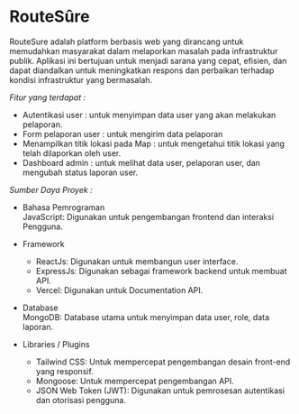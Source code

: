 # RouteSûre

RouteSure adalah platform berbasis web yang dirancang untuk memudahkan masyarakat dalam melaporkan masalah pada infrastruktur publik. Aplikasi ini bertujuan untuk menjadi sarana yang cepat, efisien, dan dapat diandalkan untuk meningkatkan respons dan perbaikan terhadap kondisi infrastruktur yang bermasalah.<br>

*Fitur yang terdapat :*<br>
- Autentikasi user : untuk menyimpan data user yang akan melakukan pelaporan. <br>
- Form pelaporan user : untuk mengirim data pelaporan <br> 
- Menampilkan titik lokasi pada Map : untuk mengetahui titik lokasi yang telah dilaporkan oleh user.<br>
- Dashboard admin : untuk melihat data user, pelaporan user, dan mengubah status laporan user.<br>

*Sumber Daya Proyek :*<br>
- Bahasa Pemrograman <br>
JavaScript: Digunakan untuk pengembangan frontend dan interaksi Pengguna.

- Framework
    - ReactJs: Digunakan untuk membangun user interface.
    - ExpressJs: Digunakan sebagai framework backend untuk membuat API.
    - Vercel: Digunakan untuk Documentation API.
      
 - Database <br>
MongoDB: Database utama untuk menyimpan data user, role, data laporan.

 - Libraries / Plugins
     - Tailwind CSS: Untuk mempercepat pengembangan desain front-end yang responsif.
     - Mongoose: Untuk mempercepat pengembangan API.
     - JSON Web Token (JWT): Digunakan untuk pemrosesan autentikasi dan otorisasi  pengguna.
  








